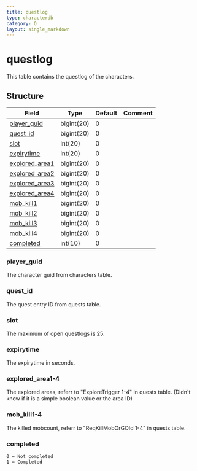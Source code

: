 ```yaml
---
title: questlog
type: characterdb
category: Q
layout: single_markdown
---
```


# questlog
This table contains the questlog of the characters.

## Structure

Field                                     | Type       | Default | Comment
----------------------------------------- | ---------- | ------- | -------
[player_guid](#player_guid)               | bigint(20) | 0       |        
[quest_id](#quest_id)                     | bigint(20) | 0       |        
[slot](#slot)                             | int(20)    | 0       |        
[expirytime](#expirytime)                 | int(20)    | 0       |        
[explored_area1](#explored_area1-4)       | bigint(20) | 0       |        
[explored_area2](#explored_area1-4)       | bigint(20) | 0       |        
[explored_area3](#explored_area1-4)       | bigint(20) | 0       |        
[explored_area4](#explored_area1-4)       | bigint(20) | 0       |        
[mob_kill1](#mob_kill1-4)                 | bigint(20) | 0       |        
[mob_kill2](#mob_kill1-4)                 | bigint(20) | 0       |        
[mob_kill3](#mob_kill1-4)                 | bigint(20) | 0       |        
[mob_kill4](#mob_kill1-4)                 | bigint(20) | 0       |        
[completed](#completed)                   | int(10)    | 0       |        

### player_guid

The character guid from characters table.

### quest_id

The quest entry ID from quests table.

### slot

The maximum of open questlogs is 25.

### expirytime

The expirytime in seconds.

### explored_area1-4

The explored areas, referr to "ExploreTrigger 1-4" in quests table.
(Didn't know if it is a simple boolean value or the area ID)

### mob_kill1-4

The killed mobcount, referr to "ReqKillMobOrGOId 1-4" in quests table.

### completed

    0 = Not completed
    1 = Completed
	